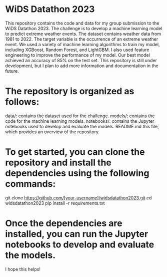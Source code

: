 # WiDS Datathon 2023
This repository contains the code and data for my group submission to the WiDS Datathon 2023. The challenge is to develop a machine learning model to predict extreme weather events.
The dataset contains weather data from 1981 to 2022. The target variable is the occurrence of an extreme weather event.
We used a variety of machine learning algorithms to train my model, including XGBoost, Random Forest, and LightGBM. I also used feature engineering to improve the performance of my model.
Our best model achieved an accuracy of 85% on the test set. This repository is still under development, but I plan to add more information and documentation in the future.

# The repository is organized as follows:
data/: contains the dataset used for the challenge.
models/: contains the code for the machine learning models.
notebooks/: contains the Jupyter notebooks used to develop and evaluate the models.
README.md this file, which provides an overview of the repository.

# To get started, you can clone the repository and install the dependencies using the following commands:
git clone https://github.com/[your-username]/widsdatathon2023.git
cd widsdatathon2023
pip install -r requirements.txt

# Once the dependencies are installed, you can run the Jupyter notebooks to develop and evaluate the models.
I hope this helps!
